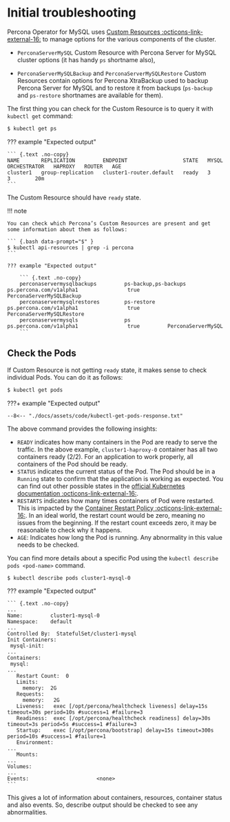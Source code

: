 # Initial troubleshooting

Percona Operator for MySQL uses [Custom Resources :octicons-link-external-16:](https://kubernetes.io/docs/concepts/extend-kubernetes/api-extension/custom-resources/) to manage options for the various components of the cluster.

* `PerconaServerMySQL` Custom Resource with Percona Server for MySQL cluster options (it has handy `ps` shortname also),

* `PerconaServerMySQLBackup` and `PerconaServerMySQLRestore` Custom Resources contain options for Percona XtraBackup used to backup Percona Server for MySQL and to restore it from backups (`ps-backup` and `ps-restore` shortnames are available for them).

The first thing you can check for the Custom Resource is to query it with `kubectl get` command:


``` {.bash data-prompt="$" }
$ kubectl get ps
```

??? example "Expected output"

    ``` {.text .no-copy}
    NAME       REPLICATION         ENDPOINT                  STATE   MYSQL   ORCHESTRATOR   HAPROXY   ROUTER   AGE
    cluster1   group-replication   cluster1-router.default   ready   3                                3        20m
    ```

The Custom Resource should have `ready` state.

!!! note

    You can check which Percona’s Custom Resources are present and get some information about them as follows:

    ``` {.bash data-prompt="$" }
    $ kubectl api-resources | grep -i percona
    ```

    ??? example "Expected output"

        ``` {.text .no-copy}
        perconaservermysqlbackups         ps-backup,ps-backups   ps.percona.com/v1alpha1                true         PerconaServerMySQLBackup
        perconaservermysqlrestores        ps-restore             ps.percona.com/v1alpha1                true         PerconaServerMySQLRestore
        perconaservermysqls               ps                     ps.percona.com/v1alpha1                true         PerconaServerMySQL
        ```

## Check the Pods

If Custom Resource is not getting `ready` state, it makes sense to check
individual Pods. You can do it as follows:

``` {.bash data-prompt="$" }
$ kubectl get pods
```

???+ example "Expected output"

    --8<-- "./docs/assets/code/kubectl-get-pods-response.txt"

The above command provides the following insights:

* `READY` indicates how many containers in the Pod are ready to serve the
    traffic. In the above example, `cluster1-haproxy-0` container has all two
    containers ready (2/2). For an application to work properly, all containers
    of the Pod should be ready.
* `STATUS` indicates the current status of the Pod. The Pod should be in a
    `Running` state to confirm that the application is working as expected. You
    can find out other possible states in the [official Kubernetes documentation :octicons-link-external-16:](https://kubernetes.io/docs/concepts/workloads/pods/pod-lifecycle/#pod-phase).
* `RESTARTS` indicates how many times containers of Pod were restarted. This is
    impacted by the [Container Restart Policy :octicons-link-external-16:](https://kubernetes.io/docs/concepts/workloads/pods/pod-lifecycle/#restart-policy).
    In an ideal world, the restart count would be zero, meaning no issues from
    the beginning. If the restart count exceeds zero, it may be reasonable to
    check why it happens.
* `AGE`: Indicates how long the Pod is running. Any abnormality in this value
    needs to be checked.

You can find more details about a specific Pod using the
`kubectl describe pods <pod-name>` command.

``` {.bash data-prompt="$" }
$ kubectl describe pods cluster1-mysql-0
```

??? example "Expected output"

    ``` {.text .no-copy}
    ...
    Name:         cluster1-mysql-0
    Namespace:    default
    ...
    Controlled By:  StatefulSet/cluster1-mysql
    Init Containers:
     mysql-init:
    ...
    Containers:
     mysql:
    ...
       Restart Count:  0
       Limits:
         memory:  2G
       Requests:
         memory:   2G
       Liveness:   exec [/opt/percona/healthcheck liveness] delay=15s timeout=30s period=10s #success=1 #failure=3
       Readiness:  exec [/opt/percona/healthcheck readiness] delay=30s timeout=3s period=5s #success=1 #failure=3
       Startup:    exec [/opt/percona/bootstrap] delay=15s timeout=300s period=10s #success=1 #failure=1
       Environment:
    ...
       Mounts:
    ...
    Volumes:
    ...
    Events:                      <none>
    ```

This gives a lot of information about containers, resources, container status
and also events. So, describe output should be checked to see any abnormalities.
